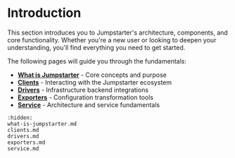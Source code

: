 # Introduction

This section introduces you to Jumpstarter's architecture, components, and core functionality. Whether you're a new user or looking to deepen your understanding, you'll find everything you need to get started.

The following pages will guide you through the fundamentals:

* **[What is Jumpstarter](what-is-jumpstarter.md)** - Core concepts and purpose
* **[Clients](clients.md)** - Interacting with the Jumpstarter ecosystem
* **[Drivers](drivers.md)** - Infrastructure backend integrations
* **[Exporters](exporters.md)** - Configuration transformation tools
* **[Service](service.md)** - Architecture and service fundamentals

```{toctree}
:hidden:
what-is-jumpstarter.md
clients.md
drivers.md
exporters.md
service.md
```
